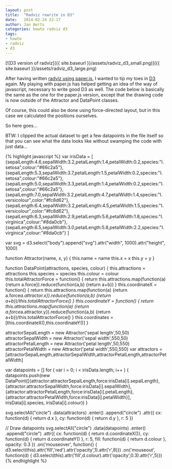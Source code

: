 ```yaml
---
layout: post
title:  "Radviz rewrite in D3"
date:   2014-02-24 22:17
author: Jan Aerts
categories: howto radviz d3
tags:
- howto
- radviz
- d3
---
```

[![D3 version of radviz]({{ site.baseurl }}/assets/radviz_d3_small.png)]({{ site.baseurl }}/assets/radviz_d3_large.png)

After having written [radviz using paper.js](/2014/02/radviz-high-dimensional-visualization-using-paperjs), I wanted to tip my toes in [D3](http://d3js.org) again. My playing with paper.js has helped getting an idea of the way of javascript, necessary to write good D3 as well. The code below is basically the same as the one for the paper.js version, except that the drawing code is now outside of the Attractor and DataPoint classes.

Of course, this could also be done using force-directed layout, but in this case we calculated the positions ourselves.

So here goes...

BTW: I clipped the actual dataset to get a few datapoints in the file itself so that you can see what the data looks like without swamping the code with just data...

{% highlight javascript %}
var irisData = [
  {sepalLength:4.6,sepalWidth:3.2,petalLength:1.4,petalWidth:0.2,species:"I. setosa",colour:"#66c2a5"},
  {sepalLength:5.3,sepalWidth:3.7,petalLength:1.5,petalWidth:0.2,species:"I. setosa",colour:"#66c2a5"},
  {sepalLength:5.0,sepalWidth:3.3,petalLength:1.4,petalWidth:0.2,species:"I. setosa",colour:"#66c2a5"},
  {sepalLength:7.0,sepalWidth:3.2,petalLength:4.7,petalWidth:1.4,species:"I. versicolour",color:"#fc8d62"},
  {sepalLength:6.4,sepalWidth:3.2,petalLength:4.5,petalWidth:1.5,species:"I. versicolour",color:"#fc8d62"},
  {sepalLength:6.3,sepalWidth:2.9,petalLength:5.6,petalWidth:1.8,species:"I. virginica",colour:"#8da0cb"},
  {sepalLength:6.5,sepalWidth:3.0,petalLength:5.8,petalWidth:2.2,species:"I. virginica",colour:"#8da0cb"}
]

var svg = d3.select("body").append("svg").attr("width", 1000).attr("height", 1000)

function Attractor(name, x, y) {
	this.name = name
	this.x = x
	this.y = y
}

function DataPoint(attractions, species, colour) {
	this.attractions = attractions
	this.species = species
	this.colour = colour
    this.totalAttractorForce = function() {
     return this.attractions.map(function(a) {return a.force}).reduce(function(a,b) {return a+b})
    }
    this.coordinateX = function() {
        return this.attractions.map(function(a) {return a.force*a.attractor.x}).reduce(function(a,b) {return a+b})/this.totalAttractorForce()
    }
    this.coordinateY = function() {
        return this.attractions.map(function(a) {return a.force*a.attractor.y}).reduce(function(a,b) {return a+b})/this.totalAttractorForce()
    }
    this.coordinates = [this.coordinateX(),this.coordinateY()]
}

attractorSepalLength = new Attractor('sepal length',50,50)
attractorSepalWidth = new Attractor('sepal width',550,50)
attractorPetalLength = new Attractor('petal length',50,550)
attractorPetalWidth = new Attractor('petal width',550,550)
var attractors = [attractorSepalLength,attractorSepalWidth,attractorPetalLength,attractorPetalWidth]

var datapoints = []
for ( var i = 0; i &lt; irisData.length; i++ ) {
    datapoints.push(new DataPoint([{attractor:attractorSepalLength,force:irisData[i].sepalLength},
                            			{attractor:attractorSepalWidth,force:irisData[i].sepalWidth},
                            			{attractor:attractorPetalLength,force:irisData[i].petalLength},
										{attractor:attractorPetalWidth,force:irisData[i].petalWidth}],
									irisData[i].species,
									irisData[i].colour))
}

svg.selectAll("circle")
	.data(attractors)
	.enter()
	.append("circle")
	.attr({
		cx: function(d) { return d.x },
		cy: function(d) { return d.y },
		r: 5
	})

// Draw datapoints
svg.selectAll("circle")
	.data(datapoints)
	.enter()
	.append("circle")
	.attr({
		cx: function(d) { return d.coordinateX()},
		cy: function(d) { return d.coordinateY() },
		r: 5,
		fill: function(d) { return d.colour },
		opacity: 0.3
	})
	.on('mouseover', function() { d3.select(this).attr('fill','red').attr('opacity',1).attr('r',8)})
	.on('mouseout', function(d) { d3.select(this).attr('fill',d.colour).attr('opacity',0.3).attr('r',5)})
{% endhighlight %}
